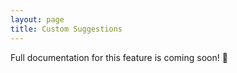 ```yaml
---
layout: page
title: Custom Suggestions
---
```


Full documentation for this feature is coming soon! 🚧
